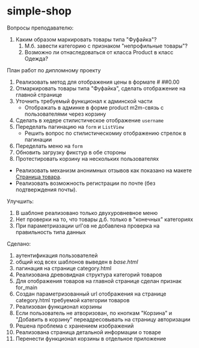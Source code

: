 # simple-shop
Вопросы преподавателю:
1. Каким образом маркировать товары типа "Фуфайка"?
    1. М.б. завести категорию с признаком "непрофильные товары"?
    1. Возможно ли отнаследоваться от класса Product в класс Одежда?

План работ по дипломному проекту
1. Реализовать метод для отображения цены в формате # ##0.00
1. Отмаркировать товары типа "Фуфайка", сделать отображение на главной странице
1. Уточнить требуемый функционал к админской части
    * Отображать в админке в форме product m2m-связь с пользователями через корзину
1. Сделать в хедере стилистическое отображение `username`
1. Переделать пагинацию на `form` и `ListView`
    * Решить вопрос по стилистическомиу отображению стрелок в пагинации
1. Переделать меню на `form`
1. Обновить загрузку фикстур в обе стороны
1. Протестировать корзину на нескольких пользователях
* Реализовать механизм анонимных отзывов как показано на макете [Страница товара](resources/product.html).
* Реализовать возможность регистрации по почте (без подтверждения почты).

Улучшить:
1. В шаблоне реализовано только двухуровневное меню
1. Нет проверки на то, что товары д.б. только в "конечных" категориях
1. При параметриазации url'ов не добавлена проверка на правильность типа данных

Сделано:
1. аутентификация пользователей
1. общий код всех шаблонов выведен в *base.html*
1. пагинация на странице category.html
1. Реализована древовидная структура категорий товаров
1. Для отображения товаров на главной странице сделан признак for_main
1. Создан параметризованный url отображения на странице category.html требуемой категории товаров
1. Реализован функционал корзины
1. Если пользователь не атворизован, по кнопкам "Корзина" и "Добавить в корзину" переадресовывать на страницу авторизации
1. Решена проблема с хранением изображений
1. Реализована страница детальной информации о товаре
1. Перенести функционал корзины в отдельное приложение
